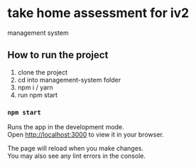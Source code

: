 # take home assessment for iv2
management system

## How to run the project 

1. clone the project
2. cd into management-system folder
3. npm i / yarn 
4. run npm start

### `npm start`

Runs the app in the development mode.\
Open [http://localhost:3000](http://localhost:3000) to view it in your browser.

The page will reload when you make changes.\
You may also see any lint errors in the console.
